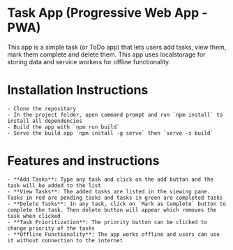 # Task App (Progressive Web App - PWA)

This app is a simple task (or ToDo app) that lets users add tasks, view them, mark them complete and delete them. This app uses localstorage for storing data and service workers for offline functionality.

# Installation Instructions

    - Clone the repository
    - In the project folder, open command prompt and run `npm install` to install all dependencies
    - Build the app with `npm run build`
    - Serve the build app `npm install -g serve` then `serve -s build`


# Features and instructions
    - **Add Tasks**: Type any task and click on the add button and the task will be added to the list
    - **View Tasks**: The added tasks are listed in the viewing pane. Tasks in red are pending tasks and tasks in green are completed tasks
    - **Delete Tasks**: In any task, click on `Mark as Complete` button to complete the task. Then delete button will appear which removes the task when clicked
    - **Task Prioritization**: The priority button can be clicked to change priority of the tasks
    - **Offline Functionality**: The app works offline and users can use it without connection to the internet